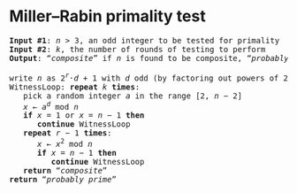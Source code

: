 # Miller–Rabin primality test
<pre>
<b>Input #1</b>: <i>n</i> &gt; 3, an odd integer to be tested for primality
<b>Input #2</b>: <i>k</i>, the number of rounds of testing to perform
<b>Output</b>: “<i>composite</i>” if <i>n</i> is found to be composite, “<i>probably prime</i>” otherwise

write <i>n</i> as 2<sup><i>r</i></sup>·<i>d</i> + 1 with <i>d</i> odd (by factoring out powers of 2 from <i>n</i> − 1)
WitnessLoop: <b>repeat</b> <i>k</i> <b>times</b>:
   pick a random integer <i>a</i> in the range [2, <i>n</i> − 2]
   <i>x</i> ← <i>a</i><sup><i>d</i></sup> mod <i>n</i>
   <b>if</b> <i>x</i> = 1 or <i>x</i> = <i>n</i> − 1 <b>then</b>
      <b>continue</b> WitnessLoop
   <b>repeat</b> <i>r</i> − 1 <b>times</b>:
      <i>x</i> ← <i>x</i><sup>2</sup> mod <i>n</i>
      <b>if</b> <i>x</i> = <i>n</i> − 1 <b>then</b>
         <b>continue</b> WitnessLoop
   <b>return</b> “<i>composite</i>”
<b>return</b> “<i>probably prime</i>”
</pre>